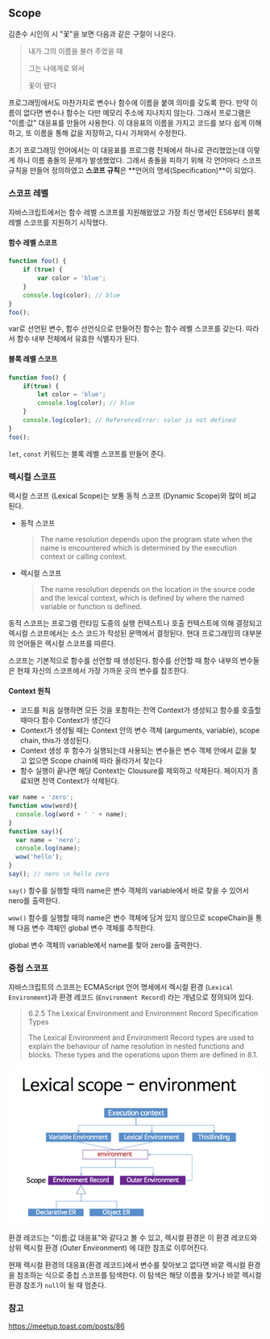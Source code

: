 ## Scope

김춘수 시인의 시 "꽃"을 보면 다음과 같은 구절이 나온다.

> 내가 그의 이름을 불러 주었을 때
>
> 그는 나에게로 와서
>
> 꽃이 됐다

프로그래밍에서도 마찬가지로 변수나 함수에 이름을 붙여 의미를 갖도록 한다. 만약 이름이 없다면 변수나 함수는 다만 메모리 주소에 지나치지 않는다. 그래서 프로그램은 "이름:값" 대응표를 만들어 사용한다. 이 대응표의 이름을 가지고 코드를 보다 쉽게 이해하고, 또 이름을 통해 값을 저장하고, 다시 가져와서 수정한다.

초기 프로그래밍 언어에서는 이 대응표를 프로그램 전체에서 하나로 관리했었는데 이렇게 하니 이름 충돌의 문제가 발생했었다. 그래서 충돌을 피하기 위해 각 언어마다 스코프 규칙을 만들어 정의하였고 **스코프 규칙**은 **언어의 명세(Specification)**이 되었다.



### 스코프 레벨

자바스크립트에서는 함수 레벨 스코프를 지원해왔었고 가장 최신 명세인 ES6부터 블록 레벨 스코프를 지원하기 시작했다.

#### 함수 레벨 스코프

```js
function foo() {
    if (true) {
        var color = 'blue';
    }
    console.log(color); // blue
}
foo();

```

var로 선언된 변수, 함수 선언식으로 만들어진 함수는 함수 레벨 스코프를 갖는다. 따라서 함수 내부 전체에서 유효한 식별자가 된다.

#### 블록 레벨 스코프

```js
function foo() {
    if(true) {
        let color = 'blue';
        console.log(color); // blue
    }
    console.log(color); // ReferenceError: color is not defined
}
foo();
```

`let`, `const` 키워드는 블록 레벨 스코프를 만들어 준다.



### 렉시컬 스코프

렉시컬 스코프 (Lexical Scope)는 보통 동적 스코프 (Dynamic Scope)와 많이 비교된다.

- 동적 스코프

  >The name resolution depends upon the program state when the name is encountered which is determined by the execution context or calling context.

- 렉시컬 스코프

  >The name resolution depends on the location in the source code and the lexical context, which is defined by where the named variable or function is defined.

동적 스코프는 프로그램 런타임 도중의 실행 컨텍스트나 호출 컨텍스트에 의해 결정되고 렉시컬 스코프에서는 소스 코드가 작성된 문맥에서 결정된다. 현대 프로그래밍의 대부분의 언어들은 렉시컬 스코프를 따른다.

스코프는 기본적으로 함수를 선언할 때 생성된다. 함수를 선언할 때 함수 내부의 변수들은 현재 자신의 스코프에서 가장 가까운 곳의 변수를 참조한다.

#### Context 원칙

- 코드를 처음 실행하면 모든 것을 포함하는 전역 Context가 생성되고 함수를 호출할 때마다 함수 Context가 생긴다
- Context가 생성될 때는 Context 안의 변수 객체 (arguments, variable), scope chain, this가 생성된다.
- Context 생성 후 함수가 실행되는데 사용되는 변수들은 변수 객체 안에서 값을 찾고 없으면 Scope chain에 따라 올라가서 찾는다
- 함수 실행이 끝나면 해당 Context는 Clousure를 제외하고 삭제된다. 페이지가 종료되면 전역 Context가 삭제된다. 

```js
var name = 'zero';
function wow(word){
  console.log(word + ' ' + name);
}
function say(){
  var name = 'nero';
  console.log(name);
  wow('hello');
}
say(); // nero \n hello zero
```

`say()` 함수를 실행할 때의 name은 변수 객체의 variable에서 바로 찾을 수 있어서 nero를 출력한다.

`wow()` 함수를 실행할 때의 name은 변수 객체에 담겨 있지 않으므로 scopeChain을 통해 다음 변수 객체인 global 변수 객체를 추적한다.

global 변수 객체의 variable에서 name를 찾아 zero를 출력한다.



### 중첩 스코프

자바스크립트의 스코프는 ECMAScript 언어 명세에서 렉시컬 환경 (`Lexical Environment`)과 환경 레코드 (`Environment Record`) 라는 개념으로 정의되어 있다.

>6.2.5 The Lexical Environment and Environment Record Specification Types
>
>The Lexical Environment and Environment Record types are used to explain the behaviour of name resolution in nested functions and blocks. These types and the operations upon them are defined in 8.1.

![image-20220118191725658](https://github.com/newgardener/TIL/blob/main/JavaScript/images/LexicalScope.png)

환경 레코드는 "이름:값 대응표"와 같다고 볼 수 있고, 렉시컬 환경은 이 환경 레코드와 상위 렉시컬 환경 (Outer Environment) 에 대한 참조로 이루어진다.

현재 렉시컬 환경의 대응표(환경 레코드)에서 변수를 찾아보고 없다면 바깥 렉시컬 환경을 참조하는 식으로 중첩 스코프를 탐색한다. 이 탐색은 해당 이름을 찾거나 바깥 렉시컬 환경 참조가 `null`이 될 때 멈춘다.



### 참고

https://meetup.toast.com/posts/86